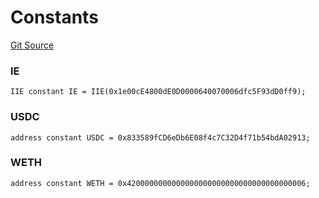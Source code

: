 # Constants
[Git Source](https://github.com/z0r0z/BaseSAFE/blob/8463caa8b6f6ee53a62f742720b95ca34cb59d7b/src/BaseSAFEV0.sol)

### IE

```solidity
IIE constant IE = IIE(0x1e00cE4800dE0D0000640070006dfc5F93dD0ff9);
```

### USDC

```solidity
address constant USDC = 0x833589fCD6eDb6E08f4c7C32D4f71b54bdA02913;
```

### WETH

```solidity
address constant WETH = 0x4200000000000000000000000000000000000006;
```

